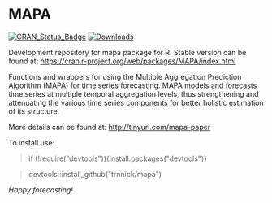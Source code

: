 MAPA 
=======
[![CRAN_Status_Badge](http://www.r-pkg.org/badges/version/MAPA)](https://CRAN.R-project.org/package=MAPA)
[![Downloads](http://cranlogs.r-pkg.org/badges/MAPA)](https://CRAN.R-project.org/package=MAPA)

Development repository for mapa package for R.
Stable version can be found at: https://cran.r-project.org/web/packages/MAPA/index.html

Functions and wrappers for using the Multiple Aggregation Prediction Algorithm (MAPA) for time series forecasting. MAPA models and forecasts time series at multiple temporal aggregation levels, thus strengthening and attenuating the various time series components for better holistic estimation of its structure. 

More details can be found at: http://tinyurl.com/mapa-paper


To install use:

> if (!require("devtools")){install.packages("devtools")}

> devtools::install_github("trnnick/mapa")

_Happy forecasting!_
